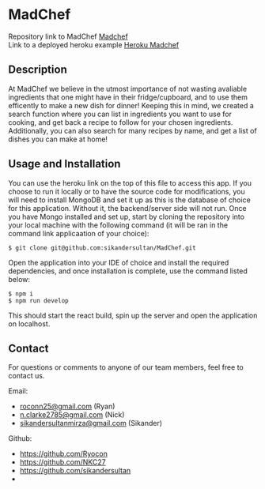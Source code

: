# MadChef

Repository link to MadChef [Madchef](https://github.com/sikandersultan/MadChef)
<br>
Link to a deployed heroku example [Heroku Madchef](https://mad-chef.herokuapp.com/)

## Description

At MadChef we believe in the utmost importance of not wasting avaliable ingredients that one might have in their fridge/cupboard, and to use them efficently to make a new dish for dinner! Keeping this in mind, we created a search function where you can list in ingredients you want to use for cooking, and get back a recipe to follow for your chosen ingredients. Additionally, you can also search for many recipes by name, and get a list of dishes you can make at home! 

## Usage and Installation

You can use the heroku link on the top of this file to access this app. If you choose to run it locally or to have the source code for modifications, you will need to install MongoDB and set it up as this is the database of choice for this application. Without it, the backend/server side will not run. Once you have Mongo installed and set up, start by cloning the repository into your local machine with the following command (it will be ran in the command link applicaation of your choice):

```
$ git clone git@github.com:sikandersultan/MadChef.git
```

Open the application into your IDE of choice and install the required dependencies, and once installation is complete, use the command listed below:

```
$ npm i
$ npm run develop
```

This should start the react build, spin up the server and open the application on localhost.

## Contact

For questions or comments to anyone of our team members, feel free to contact us.

Email:
- roconn25@gmail.com (Ryan)
- n.clarke2785@gmail.com (Nick)
- sikandersultanmirza@gmail.com (Sikander)

Github:
- https://github.com/Ryocon
- https://github.com/NKC27
- https://github.com/sikandersultan
-
